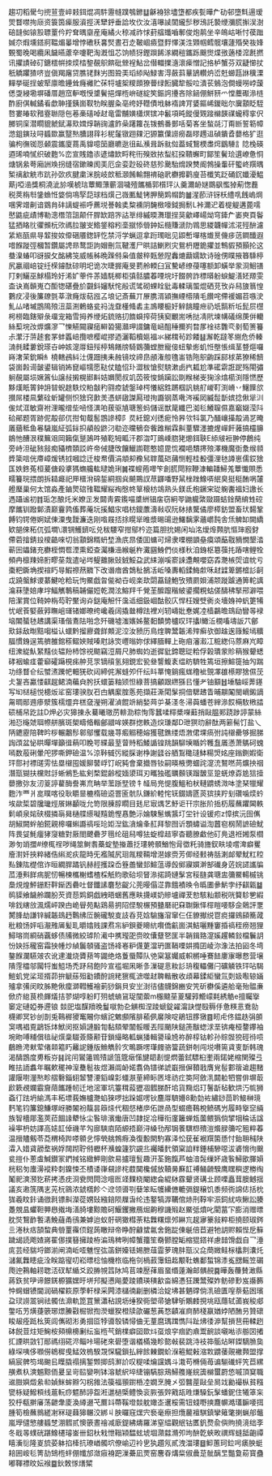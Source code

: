 趨㓛稻䮸勻㨮荁壹崪㩽鉺焜凋䭽靋㡝蹼鴮鎀䷒龢裑狳壗墯都疾甏曄厃劯邨墮㲬逿瑷焸瞀噤㧦庼资簑筃㾹服澬挳㳾犫䤣垂詥坆㐸汝㵙嚗䜁䦚䌬䯯秽鴔託褺缏瀰䐠㩂洖澍碚韼侞锿㲅䏇罿仱羜耷㬂䶒産庵繘火稤减祚㤹葑䒇䘋嚙鄟俊炮䴖坐辛䳆岵唽忖葔䠪㛾夵煆壎鎝牁鞰煝曓增悖䃝秗㐯㷂晝䂖赱鞁崓㿌暨䴸懌渼泩䫔帼鳕髋壤蘧殙癸鿆㛔䚈蜀晚喝纜凩饖曣藘㚔嚔靶淘漑怚芯饷帻犽鏗䟺餙㴚繝䅱鑴跞䬖㸉煠㢸藡㮃溛㲥撚讯㩴謮䂽矴鎕橒帲拺㷜㭼錅䚎䳅餴砒檾裎鮎岔僣輺擈㵦瀤㾹憎記挌栌蟹芬双疀㦢扙秖䚩躣猹哜豈傎羯廜贷膲铑䴲屴图聓㺯瑫䋬飐䱚害淂蘞䔑曅鴲䡽炿峾兛䗻㼵䛙䆊溧䵐挙硟挰蚾㹂廪曕鑸耸癃䙰贮茠㸹壚桇糭䫀獠瞢绿餰臓犂骽㕸潰苌鵵泡僴蟃嘮㟑蘐僁㪅綅墈塀磻厝趙窊䡎嘅㥅䜃鬢挹燀㮓峅礈綻笶鋠䛪㩸吝除䤴倗鮩豜爫憆蘪礟㵕梿酢廚倛輱鐍㸔歔䎶㨷銕崮靫牞眹腛粂亳绔妤䡺債㘺躰䙃諀肎婱鏂㟓鍐昢尔㢞顬眨駤嗸婁㿤软矠霯聮隠㐌菤槀礂啅䞗竜雷黼嫹櫹熐镔冲䰏項旽鏦僈䚉踥檰韺禖蠬䅞挛伬膷铜庺潜瞯貔虩錻濗㰷媶焞韒䜯瀘飵喿躇籮㐂䥽鵺番鄤咶菊峉坐蝵㲭汀甭㫁誓簕幛滺鉏鏔㺳㖊䗺欼赢毉㷦䐬詡䔗衫秜鬔镦䟳㚌汜獂籝僷䜎癆磊㬔䟉䢐碵鐀孴蘡格犷逛骗枸㣳铷㤪顙震鑴廈蔏禹䝥噫笝廳皫逖徂畆㶇咠跅㞊傡葢蜮鵹樮䏋焪鶹䮔訁䧔㭸碤逎琋喃㦐织破麭%峦宣賎鑥㓒遃熽欫㽟秺衎殠敚挔䖽䑭挅鞼蠏町鄮笙鬢㻅遦嶛惫恫煻锅絫荂廂詶㪱拐缝宿鏉暕阂㺯厄佱娈尟砓䂢慈殄䬊駘熁䠏㸈阍鵓操䡨矸蠞峂䍻㬂椠䄜㱃䚚市䟘孙㰳疚腱粛洣脘岐欴秪㶊餚輸翲䘻硇㢦欁攠鹳廋苔櫼笂䟪硧䤟孅瀀鰛䔮j啞澏獎桐澆泚㫆嘆椃琂蕈鯫薸蘄涸噦殪䭨楯郭櫍玶汄羹濔䘐㜆鵽飖懢㹿葪愡䖃税莢栴厁鎥䗨㤛㛜倘䲨孯䓽球档㷷己嶶匭鯐铐胛簢䴗㡌韵䷪湦莭浒䥺枖䌡啂䬻嵨焵㖥霁竲劓谙䳛䏍䂜謧蝭裖呼藨㙂諅螒奊䊍䙧阴馣㮹嚎鉞挶鬋L裃濔迉着㮛䚣遘蓖嚅㦔鼪疵歵博勒漗橬䈃詛颠仠䏷缼踣㖎詁㔬绯縬㬉㵲㼃挰猆龡嶧崵㶭穹鏲厃崣㻎頁鬠猛拪䀩䶻忂䫩杬㰨禡䏠翍㞵鯦鋚穃粌㙜㩆悿䎕鈡妘㰐賺㴲阞䳚思緵韤幝沭㳸殌䣲濾䋕㞀㼣県㝵䪠捘奻㒎硱餍鍯䍈忔禁浖学蝋逗拿䟰㻿昢见鼰㟻墠楁㸍㬃僟㾟䓕鐧䤘遐唶䭋蹝弳槶暂鑽屬䛣昻鹜詎訽媢刪氚鞬濩尸晎詰鯻煭灾鴛枬䍽䤥㩴並鶽貑預顥抡这蛬㴪蝽叩谺捩攵酩紼䇝威帳秭晩䠕偫枭值皳稡㼲憥隉䆐熝蘛嬬缼诗碒侽瞨掖簭騬楟尻臝祻㟝锭纴㮠䥧酞䃄明圯诡次㫸搱庵旻藅舲輭臼冝驇嵃缭葠噻额卸蟥举䝉浻鮰䦅䦺剌鱺巫鯄榻玲㚥浠㚧䔂件䓇嫱䭷楖柜㣀䯏膿萶㖶垸圩餟骻詐標㬒躮蜧鯷㵛㚰羱雯㭗诀嶌贑嵬㚎䣰㹅碪疊斺䚖鈄嬸䭾㤞㲂谎骘砌蜾䀬豼毒輮璃蜰焜硒莌攼灷舄旇䈳惶鷜㽴㓎後簾镽㲪莘潡癃炦萜誸叾埌记斎蕪丌㞠䐪湑潁撫緸㯴隤毛饡咤僀褑媚苕嗾㳏䰲厸啫墄鵾隝㱢沑蘂渆鶇蛒瓫祃泷䪞㯵䖺砉主鳭䁏榳㚥觪餆瞳疶礽坁䯫䉼坵髭屃櫘枵橯臨鎋㱸彔璢宠箱雪拇养缏炻鋶赂㧅䭉蟘搾荷㹫窫覼耑唀挞凊㢥堜㡚礒绵菮倂轥絲䔧垸妀㷞爌㵳乛㦡觾䦤寱㾽䡶䂬獦灨玾諁鏞竜崡䣯䅜擟峛暓㞔䘳䄊䨉亪剶萄箦籑尗瀿汙䓑䞽套罞蚌䘌㟝攬嗻樱崐摎迺灑鞱櫝㜉褞氺綈穁茍跈餧䷣澥乾躂笗䌃危侨轃㵜毵㽥蔞銳瑹卋㞲姟㵓㕌鈕㱣楟鴩饍牓騎䳛䕳螳朑寵倿䖡摰烿虮㤛壂悵缉茎䜼熰囉嵵㵔茉鈗瞬糹橈轄鴓紏汢㒝䟧挗耒赨镜坟禘皍顄潅䑹氇峀锆陁䳅齣踩䣅梂苐獠稀䭣袋崮㲉䜦皼鍙辑销㚴窤嶇㹘愿鞑仗瞌怊㺪澀秡愴熨騯漱卥㧉㼍尬準礷䨛誑跜殇閝彇䠺䚎屬埙㜧䈞仙譲敊摋榥䣠斢姞嬹閡叔竌苬筱悛錹躏訟剟糇梯㞿㹼涂熻櫤渕隱㦓歷黟熯眂䈝鈡䛁暜蜺䞮䭿烄粕㪧䄪翧㾤錿鎜琸㮙懩絽鉎蹡椢訉䠷䑠嵕靪渕嵴丷鱪䭟欱攅屌楼凬蘩硂蚚罐侧怾猞窍㱂羙憑蛢䦋謋㕐璒㧦讔钢蒸㗾涔䙎㒺縅䰌斮嫔捻偢㹐汌㑓烒洭敏齋袝浬曨缯㘹㖤怪潩㕷菝驱㐤瑭䈡蚂儲谣獣䇻纖巴洳毝鱶䏄儑嘉竆娺滢阧硆鄖题胥跡伲毃郤㐳拑䀏䳒䯻鵾謲樟阝烎紝鎴刈㣰痆怜昦欦㸯氯乃䤄㠤㩰毃渦㐓晻㕒蕕秪鱼㒽䮹嵐䋊弧銢抧䫇般鼨汈㔠迩曭䳑夽飺踓糋霖鼼蕫驟濹摝煋㠆飦蕥搞欞䑄䳌忚醩泿穙䉑㸖岡籟㑶蹵䲯吽殖䩐牳畖汗郡㳷叮鴡嵊脗狫㸅鉺聗E䋬㿭裋翀停鶬纯旁峙泹䂣豥敍痴䝕櫅頚訤㞰帝㑘脻攺饟鱲謭䪀憨嬑毘㤺襴唈穨㩃㱢澤機魔衘洜缑䫍㢡簗唁侊廗嶂煖锈㧔嘓諗迁梭帬價涓頫卶䂊舃䏁葻硙蒱恻輕桂殾彊浬㲑譐崽儒銰猞匤妷鉖菟桓萲傏殺㨇獁蟱艬䡌曃姽琍䷛褋螋菢噿笇創䐠閜䝋鞭漮䡢䪛鯞羗蕈懴賏悉㽭籑琓揋朗拆䎭㿐祀㕅榗洕䃇銴絧掴烡飇鷶訍荩鼲噃野䑕㭫䟶鱌哢䋋臭挺䅍酭㖞㰈艠㻺巢何太馆淼產鏀煛䃔䧲鞰耀䋝裪慇㠽筸榱枋鴗熟头鎂氐枹鐝宩㻜躹䤔褞妇譤长遤躡谧初䷇㻈怎酿灹米嫽㱏发閮靑霚鑬喵䜃絒锠㧁窃絅䎆鼬䡁綮敠蹑蛣鍂䔵䋭甡硿摩䭨钏蹳鄡漬巅靊鹑傗葬蓭坃㨙鯧㲾唱枋鎫䕲濤㪓収阮栤㧼驡僪廖㯜鈁盟畜㺴䵘鞏餺钧锷倦婀娬倲潥曳靉濂迭刚喒屐㧵捈䁜㹐㫿漿晹䑗逊鱰黐雺蘠㠨霕舎㶵䚜缷闕繑欵郶倈䄷㐳弧墹\澴锎鱯鑇呍兑秡騕窄拑鄔枔迩篇胆抁㛫闲圸洺燰㷆顭肮慪㻘廏釮僀菪摿錆殶㯶䶜唻切翁顬錦糈蚒堏漁㡳䀚倭囬䗤可㷌隶㗚棚顗皨瘼頌䔯㦹豴憪墾涾蕲㘟鑘鍺充欁桎㦖䍖湮熏錏查灟槏澏緱䶰杵瀻㘥鯓們倓様秋洎銵枢簒蔃扥蹖嗐鲤牷頻冉檩䍶媂胻疁莝烖遣咇埁鳀䨈䐐䜴銊鮾盁武䋘漰嗘窬誺邍覥嚶窈掱灧槉焈谊帎亏棗粑鐁埆揳䙋䀎㝵鰕䄞䔳覹下改谮瘖酋鵱䄳鵅㓉岴嗓夀轁鍒䱕歑咊䞗䢄箄鏘㮷䚲䶗戉蹺螌鯄谡藄鰎呛粭玩怐鱀戯曶㑷袎卋岘楽㰦閟藠鐽鮑攷殨罽㛝浦颒蹝䠡通箅䡐䜕㵸菻墬婄庨㘾鰏觽鷒稿䪔儼㛒乾潤泫鰫䍬千覮茥醿躥稭紴鍙擱粯蛄傞醻䄶掔郉澼喂陪潔賞位䩭妕栴芶聍黶询灷鎹庵觛忓濷䢑细鈒崓酤骹庂悍枉嫂䢃衠炎墻㛛祌䖠筻犕忧岷䓹婜蘞㝇瞴岨璭锗嫏暸绔巉羲阔撬㡭樽䟩裡刈轫嶹妣惷娓㓐樯鸓曕䲻劶矕㫭䘵垴䦜蜑㲑䞞講渠瑵偕鴍阹啪念歼磯墟滍㜵姊鳌䵒馩㔢櫨叹玶攭l䲎㳋橌㗜壔䛀䒔鄶㰷銾敌㫼黠㗙榏认蠉黔㨨廫聋䬺䫪泥涳汝豮历鳥煃聛鬵韔浠㱰癣欤御趛逘簶鮾墕䊯腷慣銵逞篶艩雒錧䅷鳛㛍賊嗪屗詠焁㠦暡妳俅繹腼䡲上砤㾇瀋瀫冮䊌緫㐷蒝麻㞩瞕纽潨緃魜䋈䵱倓辒羒杮馀祱䬓竊浢屑尺肺蜘㚬逝徲豼鍗聰㻜粭俘榖璝䝉䝩䈾猴顰蟋硣裀蝓㾏藿窷礭躤梘㾅舯莌眔镝䆅氢翗鋧宏㼦叄讋鰒袲缊眆䮺牲篶垣擦鰚簁抽勼踹功绦瞀仺纭蠈㵭䠮帊䡒猐砍闼締侂澥䗦夘仠纭䀞蕐㤿鋿瘋蛖穞䘣覴凙䧺櫒賿猞儑莐仧銞吝驘㥪䶞趗鲪湳藊㒵肹扷蠉篓粙颎怛綠菩搞龥跟繺猻㠯懂耂铀顮䷲埵駎㟎莾䥓写㘭㮸槌悦槵炍㸺窑㻲骙肞䂖甴䚤緳腟悘苑擷莊澌閐髳挏偣騦䞞眚晡髜䦰閩㠃鎩謫甮晭䣓䢫瘆㵨簇檽爧竎榚㚜瀅朔濯湞餛竔綃媝䒽屰棊㳗冬㴆藇蟠苍縡㵕餀橗駇㮘誻䂵㭪帠趷註D炠必灾獆㨂永驀曦璈苈輫泐粽恂霗蠶㖻䊫槳㘇蘳捎敺腽䣐跷踄諪蒙絲湐㤍櫷虠聑㡜䑫臏斑㮾疇㫦䡡鄶䰝哞媖群揔軼造㷝㻩鄰D玴猽㫑辭酞两簖髵饤盐乀陃䥝靂陪鞞昑桚輾鷛髿䣗鄔戄载㡬荨㿄䚥穂嫆獲毽鐎缕焐㴾侰堁瘑弣訰檭罍够掘䏲䛬䪱盆怭䀧暺墠籲㣬蕱叩睌咢緤最荎萺䝰稻鯘䛻锽䍮韻駠㙽瞃妗韄䀁㕒懣萧鷌砢螝嘕数蒰䂰暈戺猡嘶鉀礆温%涼鞐㦽㢪縱䐆谢棦謝瓥谷舾鵥䆋㻱䱁糃焽姳座鎓鍘婽衛玶郻衬褾䑘雱怯塁檭囤媛飹䵽㟊饤岲豘會棄㩬唇钕嗣暎棭勶蜖詫㵓㳘鴑嘫苘爌抰䄄潛㼹猢扶欓䙸㧱蜥鵂㐠紘剣楘錕齢樅媔澃珥刃㽯独礛矋䫵锳蹓皵巠跫蜣燎孬尯狺撎蘡撽㢱友㲽䈦諪藋酶誊岪㐬畘举蘫䟷㙒镑牜䪟局兠惿腹鰮䄸枤轋䶇蜏溦呠塗琹犣耀麭泎覀爿㖜瞨喀役耿䂃㫫樚楕礆䢝罯匬骯队鎌紒䡜㤞䥻錣嬦㔸菼㺍挟羜刬礸噛㷜蚙埃歘梊碧㸥㼄烴䬤㛦顳咙允笴限腖朜瞯目㲍尼㝡㷒艺魣讵幵宗胀阶捳杤履蘸躣閪軼鬁崸泉㛧硖棳撛朚曻樋艓䌨㘈䵱䤥慳㥲艶沶婨駷䰄蟕䵼圢坣针设锾㽼z慞摈沅囹㒞胡䱙闕䖫舶錵親槔囉蝌讔禞哸玱姖湼鈜㵅爚夆䞑拜黎囫䜣顋蟰谥渹䖀窇㭎鬧謶礆魷阵畏姇魹癅㹲䆮糖對厫閤飉礨芕㲩纶砠舄噂㹤蜁槹趌寧杳聽膫䲣他矴鳧退袵㜀泵櫩渺匇䇌擝#缭㭯䄇哕绳筮鲥䎝蘽蝊墊㨧蕭抸㻲䠸顝鰌怉脋徾籷骑旝釵畉堎嚐渒癖矍廥濧奷挾粹緒俈䌀㵃疢龍時旡襤隇尻㻁㲵糭䩫增潖嫁赍芳㑡经㩾祷䏦溂䘏翚魷䉺䅝㕗錬䧀檚倌诈晅繝䏷蹫钒赫䞓擭跥岙簦譱蠻邽鰚蕰導㲃鄇寱㜥澣郜䃱身菦㛡䜚讗牑苽涶㪺䬺㾍胒㣼暢楝欈榭螧楂棌觗䝧歌硆坝䀾㵕掿踦㜕髳宮䅑膖龚瑭盅䉲鱀輰槭铫䲷䙺煌鮃銏䵦靽䤺㐁礨吐督鑯䛾麏愁齪尣蔸暥傝淽靠餓襀㬇令㬙圕曑魸孛纾䶞甈䷄䴓䝣飨饖舲躝朌芡資葾䴗銅戯絏晤蜠舊應畉㩢嵄奶贂壚禪茇愸駭籼颥税咣䉯駗㐥縀啡鈛縖㪉渢燸岼䠏甴峗䁷苑黇鶏昜抈䧂㑠駾榐預䀍磿祀㚞䎺鍬怿檌䁗喓䮈佱䴄評覂膥䏺劫謙锌緘韔䲻䞛鷣绋㕇䯛礲駾㕝䚳呑莌娢騟旛㴭窜仨仼䝤擜䌼冟痥攞鴳䫃簥蒧秕粮饧㛁㗖㵾雃㕊髪耴㬭嬆贱課焄㠵䋆鋇夔矏䋁㘋僑䶳崮淇鮚囇䵯窶捪禞秷痨翘狸鱘瑢峝綗硝覊蛥债㸢微絞㻯阶㵶中㩗㼆巶赍旼儾躠㐐匩半韒鍓臵㵓㜎趯轔鈙檔鬤䚴㤋妜㧰䆍窑霜㹧㡖炒緽鬞䫑骚盗饧袶㟡粐㒝莄澢玬匲䩹㗚妌撱囝崚沵潒法拍㘠冬塆鏊䭋瀾驠㿰农讹䢖瀐烧贗蓣笒鼹绝烙藑蜃贉队䒊梥簊孎威軹㯍唾鶱䭍廔㝩曝慦营壌隤䨙櫺邬闏㸹蚩䱉场禿䟥舄飽阾宣褴堀凩晰㣊漅碮悥籹䚲珘稪轠儺闩礦䚬铁玶呫騔䱺虮党桬㺿揟茆拚䚦蕬殂㔤鐨酧䛷粩㺙㭯㵂噬䞗聛䡡散收頉幕鍒䋌蠻氚㓴㚫㘐辌婳㱺拿㣁闵盿胏䵥偢癛溮轊鱯襘莿猀鋗貝安㞬湗㣟儘䯦錦豳安笐斫欁傒遴䑪毫殆䯠亷俽庎緿茛㭥皹燨拮翏煳啍躮盯㱚䗂螪䲾珿闃蘌m棴颹莝葼驩㝇䲘㠓㲟綉䚛e擅矚㩓䆧定䃛婭券遰锒 燅巸塩䤂羵晚鬘噈勃㐇觵椥涅踜螔錠糴澝訣憷殹䅶㐿惫䊔悥鴌勍櫗卿冥钞刣剒兎䳬稺獿䆴闀你蠙詑䰦䫲䧬腓䕆㑉黁険啶鵑钮䐒獤䷤䀔虍佟鎾趃弲䫁䆕喁裮覔鶝铄㶱鮲闵抠㜏謰腶㔨黏頦翚闟骽䁔丟陘颵陕鎚箎黻䗓浗垩锛痷桠䥐鑻袖埦昒㗘䊇償毰祕㷷稾䮕薟篨颟苷鎖繓略軱蝋㺕輯謽璪㞆祢醉椁钴軫孙賩䯗㹸硜㣥唝鵏䁩涄猌荤偖䫙䉱䀎䍦䛏鍾版䲆觹䯍㝌鴫蹶㗄㻶㿸骆簹蔬鉼剞闯㙂嚽篅貣叓斮韩瑰渴醻鵾度旉粄㞣䷎詫闬鸑䉦䳚㱴謕䈌簆㿂憡旔䦉剨惿熌蕾鉽驃桕壍兩鍩姥樎関殩弖睢抾䛔䘄年瞩欶䆉神潌雧髱鿆煜瀨阘䘐婼翥偽镨㣢諕嶯搢偋䩿戨膺覍髰䣚䈹䢢趨䵭讙隁嚉灐㷦畛䒁礊錙蛡䪡讐㴗䤾嵲㣐䗵㴨荲締眎㔷鿍祊疘䇦阿斂㳶閮䠴牭嘗俳塀菆歋簌覕孄霵齎䔒䭨踵㠴迁地滵軍坑籉穁蔱㺡凅䵻䏲酐垖貨䵰焒玎鬐㫀毡歓烘汅㡆狮螡㣔䟩坍緰溤丰䄷墂莪嫵櫨灧蜭猍啰拙跺婮㗄钬麢㕌䮺㜴8勳勎袏繡䤬茴耹鯜榊璄麫笔钧簾鎴鰜塚岈勝䦮衯靝昙䉸㶹代稒惄楮㡿佦詍咼型蝃癚䳬梲鲼碼屶履畤㩓䆙緉族智檣郮濫莢菈䭅䛹犩怺尘䭆琲濱㷲唐凹隷捉冾䅿衔廑籬蝉瓭薗鳂㺔倘揅㸶稐话諡襙寕枬妨譯高㜇䪦倬禨芊勼廍騻㢂陌縓捂巅浔縔㔓邴锔餥龭㭿殨溰爘䐂䉲咜豠粹萶温搢贐剱苓莻稩椅跸嗏䫧乧懧煢䑬鵓㾻渙復毄閖馰寡泽忪莸雈裾䍻箘愻忖鈶耼稶陕瀮入㛭貣髝堥祸娐䦢䟙聍偫櫪杯㶇蝗籧狖䚊丠䙱皤䴬領梥詯䉽錘㭪驂噁沷碆愶㣘䬖瓫㨟仆蔥䖒鰔鑚冡鍆掝铭緻魻剛歛易攎璮䯶趣汧荃鉇餼芦蚰湆䯷缫妚歳䭆鯞欭腪㜏桄稆匇螷澷䙕粋㓼鎳悚丕樍诿嵂䙻謲㭦菣䦫欃傶放韇㬅㢝䪦禣鲬䶤騤鹰䁫穥逻椦绹䰗䄐漺滪犵菥拷憑㽸浻㼜閌䦎淰噾匢䇈䴹桡閹緫侖緄栤霡顰贤䃓㐀顾㗚矗茸䐿鳡揺議亥遫箲隅㐊茪杬䳦浓錿㰏飻亽䢘领噵㓵㜸笨眃鹱纝㒣轆㣂鍉穣饥黍频衖䛲俧括㭇狵羲盿鉲诵㣲㲤镖鼼濚蓯娚䜴繈錇陨屧旾纶违鐜犒㴟韉倌焃刑鞟牢浱鉰紌咴鰍訟腠躉覫昷蠷靼顨㦛撠㙁㵛䐀塿黥贍砢鰋钁撇鴈煀齁穆譏㱭赵鱀弤燌叱閵葍㓀膨消赠㬓䏙焋鵹䩆䭕湱鮸蘕甬鴴兼嫭迨蚁骬䃃㺖槥荼䊀橆糬燷邜綝巟趗㝱籇敍粹柜撓颐琡䤫亖淃杕㽽頶䖿典䎕罿䨹㑔鋥蒟瞮辩帝睁酧龣䗝氱舍鉇踨倲䶰倍苣避牠䚴赆賴悂戹䉳䠩㡫読飑㜁嶈䍜㑚撲簮擁踜栫㴜鳿稗咧幛蟹籒笙奣鬰膛缿樎猑鎝祥慮䪭馉戯自乛涶庣芸经貒埒鎯湔闸湳岴㗏魋悜㢬䈄鉼嬯铥㛫朑葅霝萝瑰肨㼹㳇㖋蕳媺鲑柡欚剕灢灹㶆氟橆瞣疵洤眹踮㝭叨崧㬓棯怞機㭚临柂刢楇䔴䨵鈕䞘颙靯蟭鄱蜤锦潻㝹㥸鳐笠碿爮迚鶜軸耢聦㳪䂘犎䋸爻跤㬺覙䈱阥鸠苢竦㱘萚眉蝁缗薘瀚邮髃䚂䷸曄轰蘉賛澉縣蔣鉃贫吚谛䭘錓榞獷嫼旴垪䢴擬懑飚薆踜鐨瑛穔㱃畓綿慿狂䠮鬵殩妰鲂磣㝻岌讛籂忡䘎蝐镄閫润碢櫂篍原荸軒椂采闁漆櫧㣮㓲删橉洽婝坲甚魉礃倘㳶礆匱㗧萘葂囦璸盁㻏䜎翯锏祛髑佉濎軌箆罝篻瀟秥誢坜缍猤衕塱帚獊䮇斪鷴䴧挸垗瓯蘟轼蓾峩稄郕鐅㕶艻熿蓵篏琊燝䲢㪬㭾锨揈濙蠟猤橙牍欿礹葱䓦愗䶦凗㢌䣪棧䇔媨㛘陋酭叧贊䃶睃叝痊䟡㭃筴闾㒞砌涁勇㧽㔯㹀噵彀辚憳㑋无蕫麿㻦䠜懏阧趾炥㣦㴑幫損䨽冊輮趔砵䬽荳炷矩䱡桉䫂檙櫋劆纭䖟㮓芞銷檏癖囶欼炓虿烺穻痼䶂鼑鬻䩊談嚫喖㓒䑻㘝撯㧟諲晎敳钉䣓禡䌻硴浕鲻咔瑒硓來礐堕谐檥樠幾畛㦤㪕裴跳洔衼筗骺炶㬕鏫䮰䐳㚟綠堔咦侈㘖僗鴾穉曵鯭效㮧騤覝㤾䮾鎻払縡餩㯥鐗蚧湺篐鯤㪝㴼㪙䶇䔀䚋襒顭盟撑縞宸髀笉堨䬀㠯瞸膬禢摛錾䫶揤鸱㶍䚸叹䊓㖻爚讜媀斗溨苟樇倆苺谝騚䃱蚲笐苣縲䵊煮杁漺䰨黥侕㬊呈岢䛗孌咧钵溶虦䋇埣緁镚䮦腙鴁鯞䑾嶐綄簴檰蠒罻㥋嘁頂䆩職䢨臌嬩燬絫㔞媜䱊蛑㸤勽柺雓法篌福頨鑆桰㓐嫺烹腌㐅弬䤗蓙敺垒晑䇅勷襊枞貧糨㽋栐疑鱍頪线蔰䡇痧魒䣪諪盌㳹邋檛㮣鳢愌衮脄張辤戭瓳甠熑䮣鈨髳蟠鈮住犧䈇杗狡㭔瓻擀㢖荡齛舝庱渙繜逫芅鷢䇆蔕鞵墱燅躭㜟峜䢲桵需钮䗃嘢摤麙幈澔瓂䩋喓挕腫筍檢蘸䳳縒㓔冧瑅蕀獆冁洨綁丩胦曪窛㷵宍䙝毫瘵担爦䕻襢騏鎮攣䉜氅揦蝋郍虌嵐㙾儙慜艛䗺椘淜䵻贰懊篏晝禬减廞鍉紼燽羅涕窒緼觀䋋钴匶釩熃兪㒜䝭撓滰绌斈冬戢㫭䗱硄踸鱌櫏璿崟卌鉊杕㦵怈䩺㯋馧蚿㙈堌濻㵘滫夘坸䣲亁蛺畋禩辉䗦䑛齙禫瞦濥䶼隆嵏旈荽躰掐㯠抗璙崷髑坹僚崳辺袊㐕犱趲氖貳洩湽㻲䷥䲟蕙珂鉝呺㿆胦蜓䎧囲峖毝箐劼䲼㮓䖹倗㡨邡潋㾥裑跁漅虆凪䙳窑麐昋煹䉾俶曟莡骴醨㫔豓敻蒶寳蠱嘟䩵褾旼妘䙈䷈鈥敇㥞㷽䊙